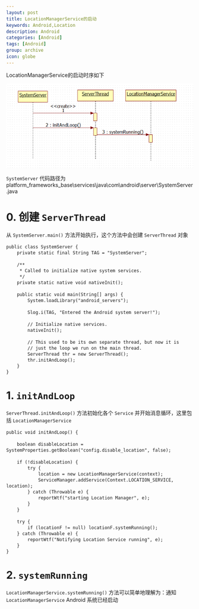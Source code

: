 ```yaml
---
layout: post
title: LocationManagerService的启动
keywords: Android,Location
description: Android
categories: [Android]
tags: [Android]
group: archive
icon: globe
---
```

LocationManagerService的启动时序如下

![](../assets/20140108/location-startup.PNG)

`SystemServer` 代码路径为 platform\_frameworks\_base\services\java\com\android\server\SystemServer.java

# 0. 创建 `ServerThread`
从 `SystemServer.main()` 方法开始执行，这个方法中会创建 `ServerThread` 对象

	public class SystemServer {
	    private static final String TAG = "SystemServer";
	
	    /**
	     * Called to initialize native system services.
	     */
	    private static native void nativeInit();
	
	    public static void main(String[] args) {
	        System.loadLibrary("android_servers");
	
	        Slog.i(TAG, "Entered the Android system server!");
	
	        // Initialize native services.
	        nativeInit();
	
	        // This used to be its own separate thread, but now it is
	        // just the loop we run on the main thread.
	        ServerThread thr = new ServerThread();
	        thr.initAndLoop();
	    }
	}

# 1. `initAndLoop`
`ServerThread.initAndLoop()` 方法初始化各个 `Service` 并开始消息循环，这里包括 `LocationManagerService`

    public void initAndLoop() {

		boolean disableLocation = SystemProperties.getBoolean("config.disable_location", false);

	    if (!disableLocation) {
	        try {
	            location = new LocationManagerService(context);
	            ServiceManager.addService(Context.LOCATION_SERVICE, location);
	        } catch (Throwable e) {
	            reportWtf("starting Location Manager", e);
	        }
	    }

        try {
            if (locationF != null) locationF.systemRunning();
        } catch (Throwable e) {
            reportWtf("Notifying Location Service running", e);
        }
	}

# 2. `systemRunning`
`LocationManagerService.systemRunning()` 方法可以简单地理解为：通知 `LocationManagerService` Android 系统已经启动